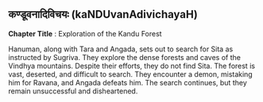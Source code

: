 ## कण्डूवनादिविचयः (kaNDUvanAdivichayaH)
**Chapter Title** : Exploration of the Kandu Forest

Hanuman, along with Tara and Angada, sets out to search for Sita as instructed by Sugriva. They explore the dense forests and caves of the Vindhya mountains. Despite their efforts, they do not find Sita. The forest is vast, deserted, and difficult to search. They encounter a demon, mistaking him for Ravana, and Angada defeats him. The search continues, but they remain unsuccessful and disheartened.